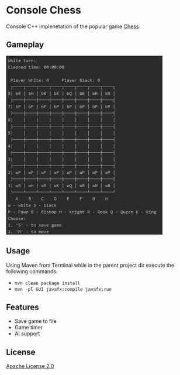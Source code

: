 # Console Chess
Console C++ implenetation of the popular game [Chess](https://en.wikipedia.org/wiki/Chess). 

## Gameplay
![GamePlay.png](https://github.com/ZdrzalikPrzemyslaw/Console-Chess/blob/master/.github/Gameplay.png)


## Usage
Using Maven from Terminal while in the parent project dir execute the following commands:
* ```mvn clean package install```
* ```mvn -pl GUI javafx:compile javafx:run```

## Features
* Save game to file
* Game timer
* AI support

## License
[Apache License 2.0](https://choosealicense.com/licenses/apache-2.0/)
